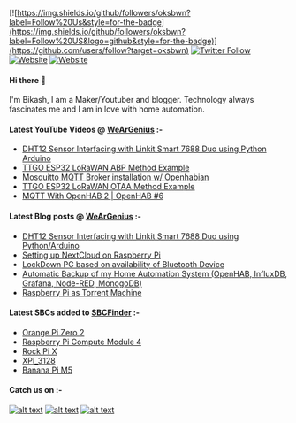 [![https://img.shields.io/github/followers/oksbwn?label=Follow%20Us&style=for-the-badge](https://img.shields.io/github/followers/oksbwn?label=Follow%20US&logo=github&style=for-the-badge)](https://github.com/users/follow?target=oksbwn)
[![Twitter Follow](https://img.shields.io/twitter/follow/wglabz?logo=twitter&style=for-the-badge)](https://twitter.com/intent/follow?original_referer=https://github.com/oksbwn/oksbwn/edit/master/README.md&ref_src=twsrc%5Etfw&region=follow_link&screen_name=wglabz&tw_p=followbutton)
[![Website](https://img.shields.io/website?down_message=Offline&label=Blog&logo=wordpress&style=for-the-badge&up_message=Online&url=https%3A%2F%2Fweargenius.in)](https://weargenius.in)
[![Website](https://img.shields.io/website?down_message=Offline&label=SBCFinder&logo=cloud&style=for-the-badge&up_message=Online&url=https%3A%2F%2Fsbcfinder.com)](https://sbcfinder.com)

#### Hi there 👋

I'm Bikash,  I am a Maker/Youtuber and blogger. Technology always fascinates me and I am in love with home automation. 



#### Latest YouTube Videos @ [WeArGenius](http://youtube.com/weargenius) :-

<!-- YOUTUBE:START -->
- [DHT12 Sensor Interfacing with Linkit Smart 7688 Duo using Python Arduino](https://www.youtube.com/watch?v=P3jD0hri3eo)
- [TTGO ESP32 LoRaWAN ABP Method Example](https://www.youtube.com/watch?v=OY_Tr7k4Cy4)
- [Mosquitto MQTT Broker installation w/  Openhabian](https://www.youtube.com/watch?v=S-fwUhT67GE)
- [TTGO ESP32 LoRaWAN OTAA Method Example](https://www.youtube.com/watch?v=1Lz7mjkxEdE)
- [MQTT With OpenHAB 2  | OpenHAB #6](https://www.youtube.com/watch?v=uZVAL4kurXE)
<!-- YOUTUBE:END -->

#### Latest Blog posts @ [WeArGenius](http://weargenius.in/) :-

<!-- BLOG-POST-LIST:START -->
- [DHT12 Sensor Interfacing with Linkit Smart 7688 Duo using Python/Arduino](https://www.weargenius.in/dht12-sensor-interfacing-with-linkit-smart-7688-duo-using-python-arduino/)
- [Setting up NextCloud on Raspberry Pi](https://www.weargenius.in/setting-up-nextcloud-on-raspberry-pi/)
- [LockDown PC based on availability of Bluetooth Device](https://www.weargenius.in/lock-pc-using-mobile-bluetooth/)
- [Automatic Backup of my Home Automation System (OpenHAB, InfluxDB, Grafana, Node-RED, MonogoDB)](https://www.weargenius.in/automatic-backup-of-my-home-automation-system/)
- [Raspberry Pi as Torrent Machine](https://www.weargenius.in/raspberry-pi-as-torrent-machine/)
<!-- BLOG-POST-LIST:END -->

#### Latest SBCs added to [SBCFinder](https://sbcfinder.com/home) :-

<!-- SBCFINDER:START -->
- [Orange Pi Zero 2](https://sbcfinder.com/orangepizero)
- [Raspberry Pi Compute Module 4](https://sbcfinder.com/raspberrypicomputemodule)
- [Rock Pi X](https://sbcfinder.com/rockpix)
- [XPI_3128](https://sbcfinder.com/xpi)
- [Banana Pi M5](https://sbcfinder.com/bananapim5)
<!-- SBCFINDER:END -->

#### Catch us on :-

<!-- Please don't remove this: Grab your social icons from https://github.com/carlsednaoui/gitsocial -->

<!-- display the social media buttons in your README -->

[![alt text][1.1]][1]
[![alt text][2.1]][2]
[![alt text][4.1]][4]


<!-- links to social media icons -->
<!-- no need to change these -->

<!-- icons with padding -->

[1.1]: http://i.imgur.com/tXSoThF.png (twitter icon with padding)
[2.1]: http://i.imgur.com/P3YfQoD.png (facebook icon with padding)
[3.1]: http://i.imgur.com/yCsTjba.png (google plus icon with padding)
[4.1]: http://i.imgur.com/YckIOms.png (tumblr icon with padding)
[5.1]: http://i.imgur.com/1AGmwO3.png (dribbble icon with padding)
[6.1]: http://i.imgur.com/0o48UoR.png (github icon with padding)

<!-- links to your social media accounts -->
<!-- update these accordingly -->

[1]: https://twitter.com/wglabz
[2]: https://www.facebook.com/wglabz
[4]:https://weargenius.tumblr.com/

<!-- Please don't remove this: Grab your social icons from https://github.com/carlsednaoui/gitsocial -->
